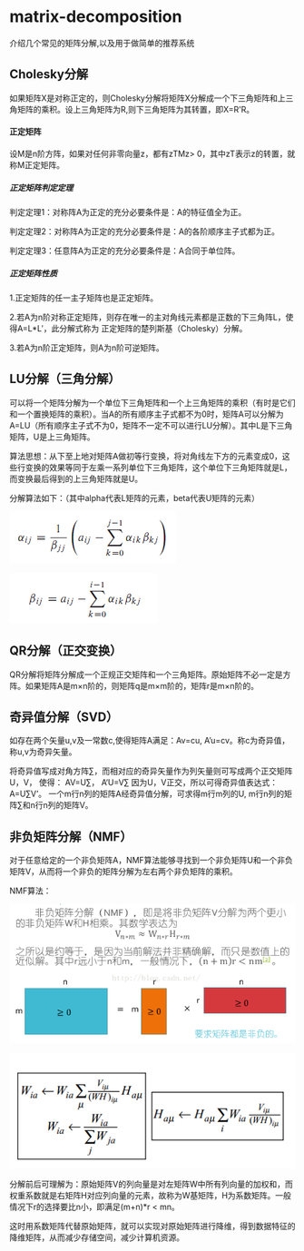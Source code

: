 # matrix-decomposition
介绍几个常见的矩阵分解,以及用于做简单的推荐系统

## Cholesky分解
如果矩阵X是对称正定的，则Cholesky分解将矩阵X分解成一个下三角矩阵和上三角矩阵的乘积。设上三角矩阵为R,则下三角矩阵为其转置，即X=R'R。

#### 正定矩阵
设M是n阶方阵，如果对任何非零向量z，都有zTMz> 0，其中zT表示z的转置，就称M正定矩阵。

##### 正定矩阵判定定理

判定定理1：对称阵A为正定的充分必要条件是：A的特征值全为正。

判定定理2：对称阵A为正定的充分必要条件是：A的各阶顺序主子式都为正。

判定定理3：任意阵A为正定的充分必要条件是：A合同于单位阵。

##### 正定矩阵性质

1.正定矩阵的任一主子矩阵也是正定矩阵。

2.若A为n阶对称正定矩阵，则存在唯一的主对角线元素都是正数的下三角阵L，使得A=L*L′，此分解式称为 正定矩阵的楚列斯基（Cholesky）分解。
      
3.若A为n阶正定矩阵，则A为n阶可逆矩阵。

## LU分解（三角分解）
可以将一个矩阵分解为一个单位下三角矩阵和一个上三角矩阵的乘积（有时是它们和一个置换矩阵的乘积）。当A的所有顺序主子式都不为0时，矩阵A可以分解为A=LU（所有顺序主子式不为0，矩阵不一定不可以进行LU分解）。其中L是下三角矩阵，U是上三角矩阵。

算法思想：从下至上地对矩阵A做初等行变换，将对角线左下方的元素变成0，这些行变换的效果等同于左乘一系列单位下三角矩阵，这个单位下三角矩阵就是L，而变换最后得到的上三角矩阵就是U。

分解算法如下：（其中alpha代表L矩阵的元素，beta代表U矩阵的元素）

![](pic/LU分解1.jpg)

![](pic/LU分解2.jpg)

## QR分解（正交变换）
QR分解将矩阵分解成一个正规正交矩阵和一个三角矩阵。原始矩阵不必一定是方阵。如果矩阵A是m×n阶的，则矩阵q是m×m阶的，矩阵r是m×n阶的。

## 奇异值分解（SVD）
如存在两个矢量u,v及一常数c,使得矩阵A满足：Av=cu,  A’u=cv。称c为奇异值，称u,v为奇异矢量。

将奇异值写成对角方阵∑，而相对应的奇异矢量作为列矢量则可写成两个正交矩阵U，V， 使得： AV=U∑， A‘U=V∑  因为U，V正交，所以可得奇异值表达式：A=U∑V’。
一个m行n列的矩阵A经奇异值分解，可求得m行m列的U, m行n列的矩阵∑和n行n列的矩阵V。

## 非负矩阵分解（NMF）
对于任意给定的一个非负矩阵A，NMF算法能够寻找到一个非负矩阵U和一个非负矩阵V，从而将一个非负的矩阵分解为左右两个非负矩阵的乘积。

NMF算法：

![](pic/NMF.png)

![](pic/非负矩阵分解.png)

分解前后可理解为：原始矩阵V的列向量是对左矩阵W中所有列向量的加权和，而权重系数就是右矩阵H对应列向量的元素，故称为W基矩阵，H为系数矩阵。一般情况下r的选择要比n小，即满足(m+n)*r < mn。

这时用系数矩阵代替原始矩阵，就可以实现对原始矩阵进行降维，得到数据特征的降维矩阵，从而减少存储空间，减少计算机资源。

